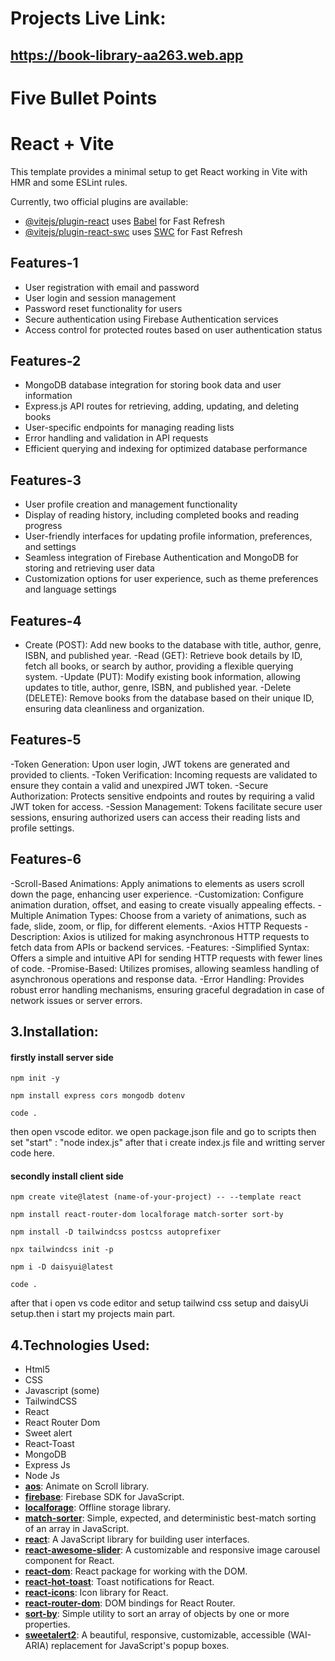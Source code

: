 # Projects Live Link: 
## https://book-library-aa263.web.app


# Five  Bullet Points
# React + Vite

This template provides a minimal setup to get React working in Vite with HMR and some ESLint rules.

Currently, two official plugins are available:

- [@vitejs/plugin-react](https://github.com/vitejs/vite-plugin-react/blob/main/packages/plugin-react/README.md) uses [Babel](https://babeljs.io/) for Fast Refresh
- [@vitejs/plugin-react-swc](https://github.com/vitejs/vite-plugin-react-swc) uses [SWC](https://swc.rs/) for Fast Refresh


<!-- my website feature  -->



## Features-1

- User registration with email and password
- User login and session management
- Password reset functionality for users
- Secure authentication using Firebase Authentication services
- Access control for protected routes based on user authentication status


## Features-2

- MongoDB database integration for storing book data and user information
- Express.js API routes for retrieving, adding, updating, and deleting books
- User-specific endpoints for managing reading lists
- Error handling and validation in API requests
- Efficient querying and indexing for optimized database performance



## Features-3

- User profile creation and management functionality
- Display of reading history, including completed books and reading progress
- User-friendly interfaces for updating profile information, preferences, and settings
- Seamless integration of Firebase Authentication and MongoDB for storing and retrieving user data
- Customization options for user experience, such as theme preferences and language settings


## Features-4
- Create (POST): Add new books to the database with title, author, genre, ISBN, and published year.
-Read (GET): Retrieve book details by ID, fetch all books, or search by author, providing a flexible querying system.
-Update (PUT): Modify existing book information, allowing updates to title, author, genre, ISBN, and published year.
-Delete (DELETE): Remove books from the database based on their unique ID, ensuring data cleanliness and organization.


## Features-5
-Token Generation: Upon user login, JWT tokens are generated and provided to clients.
-Token Verification: Incoming requests are validated to ensure they contain a valid and unexpired JWT token.
-Secure Authorization: Protects sensitive endpoints and routes by requiring a valid JWT token for access.
-Session Management: Tokens facilitate secure user sessions, ensuring authorized users can access their reading lists and profile settings.


## Features-6
-Scroll-Based Animations: Apply animations to elements as users scroll down the page, enhancing user experience.
-Customization: Configure animation duration, offset, and easing to create visually appealing effects.
-Multiple Animation Types: Choose from a variety of animations, such as fade, slide, zoom, or flip, for different elements.
-Axios HTTP Requests
-Description: Axios is utilized for making asynchronous HTTP requests to fetch data from APIs or backend services.
-Features:
-Simplified Syntax: Offers a simple and intuitive API for sending HTTP requests with fewer lines of code.
-Promise-Based: Utilizes promises, allowing seamless handling of asynchronous operations and response data.
-Error Handling: Provides robust error handling mechanisms, ensuring graceful degradation in case of network issues or server errors.

## 3.Installation:
#### firstly install server side 
<div class="mockup-code">
  <pre data-prefix="$"><code>npm init -y</code></pre>
  <pre data-prefix="$"><code>npm install express cors mongodb dotenv</code></pre>
  <pre data-prefix="$"><code>code .</code></pre>
</div>

then open vscode editor. we open package.json file and go to scripts then set "start" : "node index.js"
after that i create index.js file and writting server code here.

#### secondly install client side 
<div class="mockup-code">
  <pre data-prefix="$"><code>npm create vite@latest (name-of-your-project) -- --template react</code></pre>
  <pre data-prefix="$"><code>npm install react-router-dom localforage match-sorter sort-by</code></pre>
  <pre data-prefix="$"><code>npm install -D tailwindcss postcss autoprefixer</code></pre>
  <pre data-prefix="$"><code>npx tailwindcss init -p</code></pre>
  <pre data-prefix="$"><code>npm i -D daisyui@latest</code></pre>
  <pre data-prefix="$"><code>code .</code></pre>
</div>

after that i open vs code editor and setup tailwind css setup and daisyUi setup.then i start my projects main part.


## 4.Technologies Used:
- Html5
- CSS 
- Javascript (some) 
- TailwindCSS 
- React 
- React Router Dom
- Sweet alert
- React-Toast
- MongoDB
- Express Js
- Node Js
- **[aos](https://www.npmjs.com/package/aos)**: Animate on Scroll library.
- **[firebase](https://www.npmjs.com/package/firebase)**: Firebase SDK for JavaScript.
- **[localforage](https://www.npmjs.com/package/localforage)**: Offline storage library.
- **[match-sorter](https://www.npmjs.com/package/match-sorter)**: Simple, expected, and deterministic best-match sorting of an array in JavaScript.
- **[react](https://www.npmjs.com/package/react)**: A JavaScript library for building user interfaces.
- **[react-awesome-slider](https://www.npmjs.com/package/react-awesome-slider)**: A customizable and responsive image carousel component for React.
- **[react-dom](https://www.npmjs.com/package/react-dom)**: React package for working with the DOM.
- **[react-hot-toast](https://www.npmjs.com/package/react-hot-toast)**: Toast notifications for React.
- **[react-icons](https://www.npmjs.com/package/react-icons)**: Icon library for React.
- **[react-router-dom](https://www.npmjs.com/package/react-router-dom)**: DOM bindings for React Router.
- **[sort-by](https://www.npmjs.com/package/sort-by)**: Simple utility to sort an array of objects by one or more properties.
- **[sweetalert2](https://www.npmjs.com/package/sweetalert2)**: A beautiful, responsive, customizable, accessible (WAI-ARIA) replacement for JavaScript's popup boxes.



